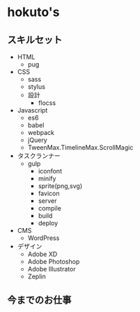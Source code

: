 # hokuto's

## スキルセット

* HTML
  * pug
* CSS
  * sass
  * stylus
  * 設計
    * flocss
* Javascript
  * es6
  * babel
  * webpack
  * jQuery
  * TweenMax.TimelineMax.ScrollMagic
* タスクランナー
  * gulp
    * iconfont
    * minify
    * sprite\(png,svg\)
    * favicon
    * server
    * compile
    * build
    * deploy
* CMS
  * WordPress
* デザイン
  * Adobe XD
  * Adobe Photoshop
  * Adobe Illustrator
  * Zeplin

## 今までのお仕事

